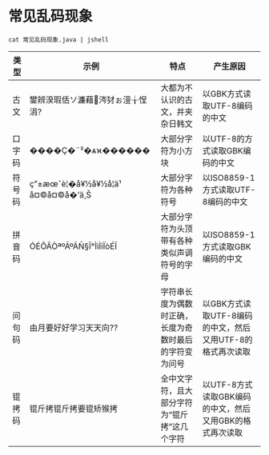 # 常见乱码现象

```shell
cat 常见乱码现象.java | jshell
```

| 类型  | 示例                              | 特点                                           | 产生原因                          |
|------|----------------------------------|-----------------------------------------------|----------------------------------|
| 古文  | 鐢辨湀瑕佸ソ濂藉涔犲ぉ澶╁悜涓?       | 大都为不认识的古文，并夹杂日韩文                    | 以GBK方式读取UTF-8编码的中文        |
| 口字码 | ����Ҫ�¨²�ѧϰ������                | 大部分字符为小方块                               | 以UTF-8的方式读取GBK编码的中文       |
| 符号码 | ç”±æœˆè¦�å¥½å¥½å­¦ä¹ å¤©å¤©å�‘ä¸Š | 大部分字符为各种符号                             | 以ISO8859-1方式读取UTF-8编码的中文  |
| 拼音码 | ÓÉÔÂÒªºÃºÃÑ§Ï°ÌìÌìÏòÉÏ           | 大部分字符为头顶带有各种类似声调符号的字母           | 以ISO8859-1方式读取GBK编码的中文   |
| 问句码 | 由月要好好学习天天向??	           | 字符串长度为偶数时正确，长度为奇数时最后的字符变为问号 | 以GBK方式读取UTF-8编码的中文，然后又用UTF-8的格式再次读取 |
| 锟拷码 | 锟斤拷锟斤拷要锟矫猴拷              | 全中文字符，且大部分字符为“锟斤拷”这几个字符          | 以UTF-8方式读取GBK编码的中文，然后又用GBK的格式再次读取  |
